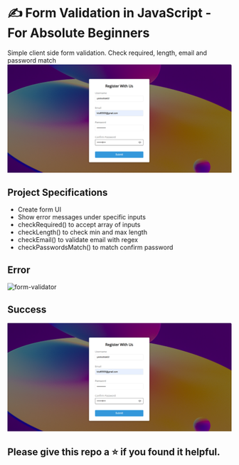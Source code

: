 # ✍️ Form Validation in JavaScript - For Absolute Beginners

Simple client side form validation. Check required, length, email and password match
<img src="dp.png" alt="">
## Project Specifications

- Create form UI
- Show error messages under specific inputs
- checkRequired() to accept array of inputs
- checkLength() to check min and max length
- checkEmail() to validate email with regex
- checkPasswordsMatch() to match confirm password

## Error

![form-validator](https://user-images.githubusercontent.com/49324541/192125447-54382dc3-219d-4e4a-b9e5-80749b4d188c.png)

## Success

<img src="dp.png" alt="">

## Please give this repo a ⭐ if you found it helpful.
